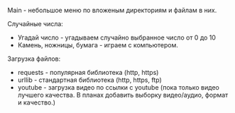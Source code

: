 Main - небольшое меню по вложеным директориям и файлам в них.

Случайные числа:    
- Угадай число - угадываем случайно выбранное число от 0 до 10    
- Камень, ножницы, бумага - играем с компьютером.

Загрузка файлов:   
- requests - популярная библиотека (http, https)   
- urllib - стандартная библиотека (http, https, ftp)  
- youtube - загрузка видео по ссылки с youtube (пока только видео лучшего качества. В планах добавить выборку видео/аудио, формат и качество.)
